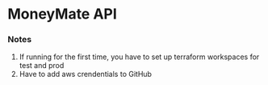 # MoneyMate API

### Notes

1. If running for the first time, you have to set up terraform workspaces for test and prod
2. Have to add aws crendentials to GitHub